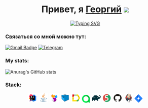 <h1 align="center">Привет, я <a href="https://github.com/GeorgiiBubnov" target="_blank">Георгий</a>
<img src="https://github.com/blackcater/blackcater/raw/main/images/Hi.gif" height="32"/></h1>
<p align="center"><a href="https://git.io/typing-svg"><img src="https://readme-typing-svg.herokuapp.com?font=Bruno+Ace&size=27&duration=4500&pause=2500&color=3A0EF7&background=FFFFFF00&center=true&vCenter=true&random=false&width=435&lines=QA+Engineer+in+progress" alt="Typing SVG" /></a></p>

### Связаться со мной можно тут:
[![Gmail Badge](https://img.shields.io/badge/-gmail-c14438?style=flat&logo=Gmail&logoColor=white&link=mailto:georgii.bubnov.spb@gmail.com)](mailto:georgii.bubnov.spb@gmail.com)
[![Telegram](https://img.shields.io/badge/-telegram-red?color=blue&logo=telegram&logoColor=white)](https://t.me/GeorgiiLight)

### My stats:
![Anurag's GitHub stats](https://github-readme-stats.vercel.app/api?username=GeorgiiBubnov&show_icons=true&bg_color=00000000)


### Stack:

<p align="center">
<img width="6%" title="IntelliJ IDEA" src="media/logo/Intelij_IDEA.svg">
<img width="6%" title="Java" src="media/logo/Java.svg">
<img width="6%" title="Selenide" src="media/logo/Selenide.svg">
<img width="6%" title="Selenoid" src="media/logo/Selenoid.svg">
<img width="6%" title="Allure Report" src="media/logo/Allure_Report.svg">
<img width="5%" title="Allure TestOps" src="media/logo/AllureTestOps.svg">
<img width="6%" title="Gradle" src="media/logo/Gradle.svg">
<img width="6%" title="JUnit5" src="media/logo/JUnit5.svg">
<img width="6%" title="GitHub" src="media/logo/GitHub.svg">
<img width="6%" title="Jenkins" src="media/logo/Jenkins.svg">
<img width="5%" title="Jira" src="media/logo/Jira.svg">
</p>

<!--
**GeorgiiBubnov/GeorgiiBubnov** is a ✨ _special_ ✨ repository because its `README.md` (this file) appears on your GitHub profile.

Here are some ideas to get you started:

- 🔭 I’m currently working on ...
- 🌱 I’m currently learning ...
- 👯 I’m looking to collaborate on ...
- 🤔 I’m looking for help with ...
- 💬 Ask me about ...
- 📫 How to reach me: ...
- 😄 Pronouns: ...
- ⚡ Fun fact: ...
-->
